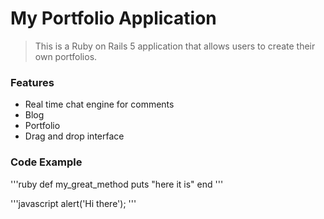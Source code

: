 # My Portfolio Application

> This is a Ruby on Rails 5 application that allows users to create their own portfolios.

### Features

- Real time chat engine for comments
- Blog
- Portfolio
- Drag and drop interface

### Code Example

'''ruby
def my_great_method
puts "here it is"
end
'''

'''javascript
alert('Hi there');
'''
